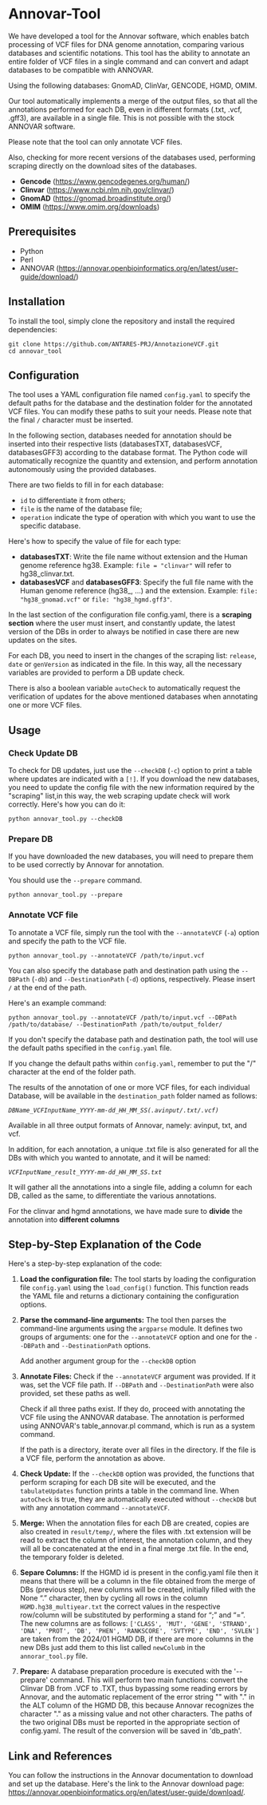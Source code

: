 # Annovar-Tool

We have developed a tool for the Annovar software, which enables batch processing of VCF files for DNA genome annotation, comparing various databases and scientific notations.
This tool has the ability to annotate an entire folder of VCF files in a single command and can convert and adapt databases to be compatible with ANNOVAR.

Using the following databases: GnomAD, ClinVar, GENCODE, HGMD, OMIM.

Our tool automatically implements a merge of the output files, so that all the annotations performed for each DB, even in different formats (.txt, .vcf, .gff3), are available in a single file. This is not possible with the stock ANNOVAR software.

Please note that the tool can only annotate VCF files.

Also, checking for more recent versions of the databases used, performing scraping directly on the download sites of the databases.
- **Gencode** (https://www.gencodegenes.org/human/)
- **Clinvar** (https://www.ncbi.nlm.nih.gov/clinvar/)
- **GnomAD** (https://gnomad.broadinstitute.org/)
- **OMIM** (https://www.omim.org/downloads)


## Prerequisites

- Python
- Perl
- ANNOVAR (https://annovar.openbioinformatics.org/en/latest/user-guide/download/)


## Installation

To install the tool, simply clone the repository and install the required dependencies:

```
git clone https://github.com/ANTARES-PRJ/AnnotazioneVCF.git
cd annovar_tool
```


## Configuration

The tool uses a YAML configuration file named `config.yaml` to specify the default paths for the database and the destination folder for the annotated VCF files. You can modify these paths to suit your needs. Please note that the final `/` character must be inserted.

In the following section, databases needed for annotation should be inserted into their respective lists (databasesTXT, databasesVCF, databasesGFF3) according to the database format. The Python code will automatically recognize the quantity and extension, and perform annotation autonomously using the provided databases.

There are two fields to fill in for each database:
- `id` to differentiate it from others;
- `file` is the name of the database file;
- `operation` indicate the type of operation with which you want to use the specific database.

Here's how to specify the value of file for each type:
- **databasesTXT**: Write the file name without extension and the Human genome reference hg38.
Example: `file = "clinvar"` will refer to hg38_clinvar.txt.
- **databasesVCF** and **databasesGFF3**: Specify the full file name with the Human genome reference (hg38_, ...) and the extension.
Example: `file: "hg38_gnomad.vcf"` or `file: "hg38_hgmd.gff3"`.

In the last section of the configuration file config.yaml, there is a **scraping section** where the user must insert, and constantly update, the latest version of the DBs in order to always be notified in case there are new updates on the sites.

For each DB, you need to insert in the changes of the scraping list: `release`, `date` or `genVersion` as indicated in the file. In this way, all the necessary variables are provided to perform a DB update check.

There is also a boolean variable `autoCheck` to automatically request the verification of updates for the above mentioned databases when annotating one or more VCF files.

## Usage

### Check Update DB

To check for DB updates, just use the `--checkDB` (`-c`) option to print a table where updates are indicated with a `[!]`.
If you download the new databases, you need to update the config file with the new information required by the "scraping" list,in this way, the web scraping update check will work correctly. Here's how you can do it:
```
python annovar_tool.py --checkDB
``` 

### Prepare DB
If you have downloaded the new databases, you will need to prepare them to be used correctly by Annovar for annotation.

You should use the `--prepare` command.
```
python annovar_tool.py --prepare
```

### Annotate VCF file

To annotate a VCF file, simply run the tool with the `--annotateVCF` (`-a`) option and specify the path to the VCF file. 
```
python annovar_tool.py --annotateVCF /path/to/input.vcf
```

You can also specify the database path and destination path using the `--DBPath` (`-db`) and `--DestinationPath` (`-d`) options, respectively.
Please insert `/` at the end of the path.

Here's an example command:

```
python annovar_tool.py --annotateVCF /path/to/input.vcf --DBPath /path/to/database/ --DestinationPath /path/to/output_folder/
```

If you don't specify the database path and destination path, the tool will use the default paths specified in the `config.yaml` file.

If you change the default paths within `config.yaml`, remember to put the "/" character at the end of the folder path.

The results of the annotation of one or more VCF files, for each individual Database, will be available in the `destination_path` folder named as follows:

*`DBName_VCFInputName_YYYY-mm-dd_HH_MM_SS(.avinput/.txt/.vcf)`*

Available in all three output formats of Annovar, namely: avinput, txt, and vcf.

In addition, for each annotation, a unique .txt file is also generated for all the DBs with which you wanted to annotate, and it will be named:

*`VCFInputName_result_YYYY-mm-dd_HH_MM_SS.txt`*

It will gather all the annotations into a single file, adding a column for each DB, called as the same, to differentiate the various annotations.

For the clinvar and hgmd annotations, we have made sure to **divide** the annotation into **different columns**


## Step-by-Step Explanation of the Code

Here's a step-by-step explanation of the code:

1. **Load the configuration file:** The tool starts by loading the configuration file `config.yaml` using the `load_config()` function. This function reads the YAML file and returns a dictionary containing the configuration options.

2. **Parse the command-line arguments:** The tool then parses the command-line arguments using the `argparse` module. It defines two groups of arguments: one for the `--annotateVCF` option and one for the `--DBPath` and `--DestinationPath` options.

    Add another argument group for the `--checkDB` option

3. **Annotate Files:** Check if the `--annotateVCF` argument was provided. If it was, set the VCF file path. If `--DBPath` and `--DestinationPath` were also provided, set these paths as well.

    Check if all three paths exist. If they do, proceed with annotating the VCF file using the ANNOVAR database. The annotation is performed using ANNOVAR's table_annovar.pl command, which is run as a system command.

    If the path is a directory, iterate over all files in the directory. If the file is a VCF file, perform the annotation as above.

4. **Check Update:** If the `--checkDB` option was provided, the functions that perform scraping for each DB site will be executed, and the `tabulateUpdates` function prints a table in the command line. When `autoCheck` is true, they are automatically executed without `--checkDB` but with any annotation command `--annotateVCF`.

5. **Merge:** When the annotation files for each DB are created, copies are also created in `result/temp/`, where the files with .txt extension will be read to extract the column of interest, the annotation column, and they will all be concatenated at the end in a final merge .txt file. In the end, the temporary folder is deleted.

6. **Separe Columns:** If the HGMD id is present in the config.yaml file then it means that there will be a column in the file obtained from the merge of DBs (previous step), new columns will be created, initially filled with the None “.” character, then by cycling all rows in the column `HGMD.hg38_multiyear.txt` the correct values in the respective row/column will be substituted by performing a stand for “;” and “=”.
The new columns are as follows:
`['CLASS', 'MUT', 'GENE', 'STRAND', 'DNA', 'PROT', 'DB', 'PHEN', 'RANKSCORE', 'SVTYPE', 'END', 'SVLEN']`
are taken from the 2024/01 HGMD DB, if there are more columns in the new DBs just add them to this list called `newColumb` in the `annorar_tool.py` file.

7. **Prepare:** A database preparation procedure is executed with the '--prepare' command. This will perform two main functions: convert the Clinvar DB from .VCF to .TXT, thus bypassing some reading errors by Annovar, and the automatic replacement of the error string "" with "." in the ALT column of the HGMD DB, this because Annovar recognizes the character "." as a missing value and not other characters. The paths of the two original DBs must be reported in the appropriate section of config.yaml. The result of the conversion will be saved in 'db_path'.



## Link and References

 You can follow the instructions in the Annovar documentation to download and set up the database. Here's the link to the Annovar download page:
 https://annovar.openbioinformatics.org/en/latest/user-guide/download/.